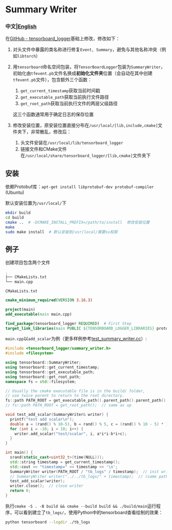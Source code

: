 # Summary Writer
### 中文|[English](./README_en.md)

在[GitHub - tensorboard_logger](https://github.com/RustingSword/tensorboard_logger)基础上修改，修改如下：
1. 对头文件中暴露的类名称进行修复`Event, Summary`，避免与其他名称冲突（例如`libtorch`）
2. 用`tensorboard`命名空间包装，将`TensorBoardLogger`包装为`SummaryWriter`，初始化由`tfevent.pb`文件名换成**初始化文件夹**位置（会自动在其中创建`tfevent.pb`文件），包含额外三个函数：
    1. `get_current_timestamp`获取当前时间戳
    2. `get_executable_path`获取当前执行文件路径
    3. `get_root_path`获取当前执行文件的两层父级路径
  
    这三个函数通常用于确定日志的保存位置

3. 修改安装位置，原安装位置直接分布在`/usr/local/[lib,include,cmake]`文件夹下，非常散乱，修改后：
    1. 头文件安装在`/usr/local/lib/tensorboard_logger`
    2. 链接文件和CMake文件在`/usr/local/share/tensorboard_logger/[lib,cmake]`文件夹下

## 安装
依赖Protobuf库：`apt-get install libprotobuf-dev protobuf-compiler` (Ubuntu)

默认安装位置为`/usr/local/`下
```bash
mkdir build
cd build
cmake ..  # -DCMAKE_INSTALL_PREFIX=/path/to/install  修改安装位置
make
sudo make install  # 默认安装到/usr/local/需要su权限
```

## 例子
创建项目包含两个文件
```bash
.
├── CMakeLists.txt
└── main.cpp
```
`CMakeLists.txt`
```cmake
cmake_minimum_required(VERSION 3.16.3)

project(main)
add_executable(main main.cpp)

find_package(tensorboard_logger REQUIRED)  # First Step
target_link_libraries(main PUBLIC ${TENSORBOARD_LOGGER_LIBRARIES} protobuf)  # Second Step
```

`main.cpp`以`add_scalar`为例（更多样例参考[test_summary_writer.cc](./tests/test_summary_writer.cc)）:

```cpp
#include <tensorboard_logger/summary_writer.h>
#include <filesystem>

using tensorboard::SummaryWriter;
using tensorboard::get_current_timestamp;
using tensorboard::get_executable_path;
using tensorboard::get_root_path;
namespace fs = std::filesystem;

// Usually the cmake executable file is in the build/ folder,
// use twice parent to return to the root directory.
fs::path PATH_ROOT = get_executable_path().parent_path().parent_path();
// fs::path PATH_ROOT = get_root_path();  // same as up

void test_add_scalar(SummaryWriter& writer) {
  printf("test add scalar\n");
  double a = (rand() % 10-5), b = rand() % 5, c = (rand() % 10 - 5) * 100;
  for (int i = -10; i < 10; i++) {
    writer.add_scalar("test/scalar", i, a*i*i-b*i+c);
  }
}

int main() {
  srand(static_cast<uint32_t>(time(NULL)));
  std::string timestamp = get_current_timestamp();
  std::cout << "timestamp=" << timestamp << '\n';
  SummaryWriter writer(PATH_ROOT / "tb_logs" / timestamp);  // init writer by directory
  // SummaryWriter writer("../../tb_logs/" + timestamp);  // (same path) path relative to executable file
  test_add_scalar(writer);
  writer.close();  // close writer
  return 0;
}
```
执行`cmake -S . -B build && cmake --build build && ./build/main`运行程序，可以看到建立了`tb_logs/`，使用Python中的tensorboard查看绘制的效果：
```bash
python tensorboard --logdir ./tb_logs
```
